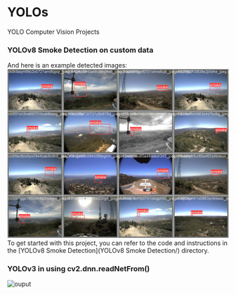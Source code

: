 # YOLOs
YOLO Computer Vision Projects

### **YOLOv8 Smoke Detection on custom data**
And here is an example detected images:
![alt text](<YOLOv8 Smoke Detection/pics/val_batch0_labels.jpg>)
To get started with this project, you can refer to the code and instructions in the [YOLOv8 Smoke Detection](YOLOv8 Smoke Detection/) directory.

### **YOLOv3 in using cv2.dnn.readNetFrom()**
![ouput](<YOLOv3 Detection/yolo-gif.gif>)

